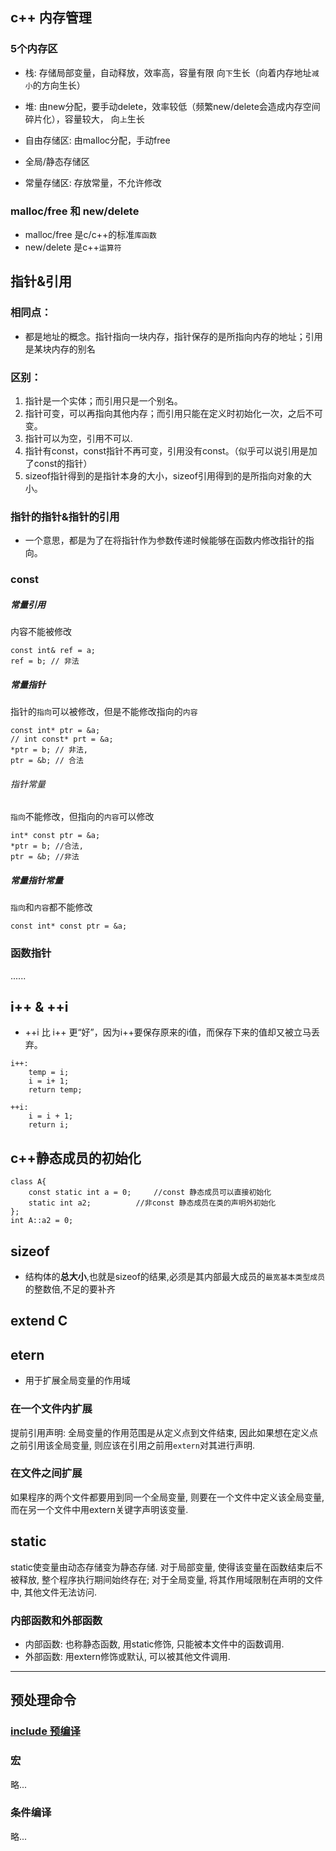## c++ 内存管理
### 5个内存区
* 栈:
  存储局部变量，自动释放，效率高，容量有限
  向`下`生长（向着内存地址`减小`的方向生长）

* 堆:
  由new分配，要手动delete，效率较低（频繁new/delete会造成内存空间碎片化），容量较大，
  向`上`生长

* 自由存储区:
  由malloc分配，手动free

* 全局/静态存储区

* 常量存储区:
  存放常量，不允许修改

### malloc/free 和 new/delete
* malloc/free 是c/c++的标准`库函数`
* new/delete 是c++`运算符`


## 指针&引用
### 相同点：
* 都是地址的概念。指针指向一块内存，指针保存的是所指向内存的地址；引用是某块内存的别名

### 区别：
1. 指针是一个实体；而引用只是一个别名。
2. 指针可变，可以再指向其他内存；而引用只能在定义时初始化一次，之后不可变。
3. 指针可以为空，引用不可以.
4. 指针有const，const指针不再可变，引用没有const。（似乎可以说引用是加了const的指针）
5. sizeof指针得到的是指针本身的大小，sizeof引用得到的是所指向对象的大小。

### 指针的指针&指针的引用
* 一个意思，都是为了在将指针作为参数传递时候能够在函数内修改指针的指向。

### const
##### 常量引用
内容不能被修改
```
const int& ref = a;  
ref = b; // 非法
```

##### 常量指针
指针的`指向`可以被修改，但是不能修改指向的`内容`
```
const int* ptr = &a;  
// int const* prt = &a;
*ptr = b; // 非法,
ptr = &b; // 合法
```

###### 指针常量
`指向`不能修改，但指向的`内容`可以修改
```
int* const ptr = &a;
*ptr = b; //合法,
ptr = &b; //非法
```

##### 常量指针常量
`指向`和`内容`都不能修改
```
const int* const ptr = &a;
```

### 函数指针
......


## i++ & ++i
* ++i 比 i++ 更“好”，因为i++要保存原来的i值，而保存下来的值却又被立马丢弃。
```
i++:				
	temp = i;							
	i = i+ 1;			
	return temp;

++i:
	i = i + 1;
	return i;
```


## c++静态成员的初始化
```
class A{
	const static int a = 0;		//const 静态成员可以直接初始化
	static int a2;			//非const 静态成员在类的声明外初始化
};
int A::a2 = 0;
```

## sizeof
* 结构体的**总大小**,也就是sizeof的结果,必须是其内部最大成员的`最宽基本类型成员`的整数倍,不足的要补齐



## extend C


## etern
* 用于扩展全局变量的作用域
### 在一个文件内扩展
提前引用声明: 全局变量的作用范围是从定义点到文件结束, 因此如果想在定义点之前引用该全局变量, 则应该在引用之前用`extern`对其进行声明.

### 在文件之间扩展
如果程序的两个文件都要用到同一个全局变量, 则要在一个文件中定义该全局变量, 而在另一个文件中用extern关键字声明该变量.

## static
static使变量由动态存储变为静态存储. 对于局部变量, 使得该变量在函数结束后不被释放, 整个程序执行期间始终存在; 对于全局变量, 将其作用域限制在声明的文件中, 其他文件无法访问.

### 内部函数和外部函数
* 内部函数: 也称静态函数, 用static修饰, 只能被本文件中的函数调用.
* 外部函数: 用extern修饰或默认, 可以被其他文件调用.

---
## 预处理命令
### [include 预编译]( http://ticktick.blog.51cto.com/823160/596179/ )


### 宏
略...

### 条件编译
略...
